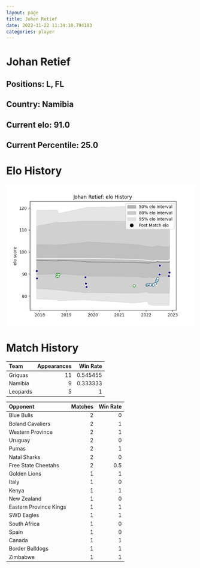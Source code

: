 ```yaml
---  
layout: page  
title: Johan Retief  
date: 2022-11-22 11:34:10.794103  
categories: player  
---
```

# Johan Retief

## Positions: L, FL

## Country: Namibia

## Current elo: 91.0

## Current Percentile: 25.0

# Elo History


![elo history](history_JohanRetief.png)
# Match History


| Team     |   Appearances |   Win Rate |
|:---------|--------------:|-----------:|
| Griquas  |            11 |   0.545455 |
| Namibia  |             9 |   0.333333 |
| Leopards |             5 |   1        |

| Opponent               |   Matches |   Win Rate |
|:-----------------------|----------:|-----------:|
| Blue Bulls             |         2 |        0   |
| Boland Cavaliers       |         2 |        1   |
| Western Province       |         2 |        1   |
| Uruguay                |         2 |        0   |
| Pumas                  |         2 |        1   |
| Natal Sharks           |         2 |        0   |
| Free State Cheetahs    |         2 |        0.5 |
| Golden Lions           |         1 |        1   |
| Italy                  |         1 |        0   |
| Kenya                  |         1 |        1   |
| New Zealand            |         1 |        0   |
| Eastern Province Kings |         1 |        1   |
| SWD Eagles             |         1 |        1   |
| South Africa           |         1 |        0   |
| Spain                  |         1 |        0   |
| Canada                 |         1 |        1   |
| Border Bulldogs        |         1 |        1   |
| Zimbabwe               |         1 |        1   |